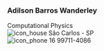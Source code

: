 ### Adilson Barros Wanderley
Computational Physics  
![icon_house](https://github.com/adilsonbw/certificates/blob/main/icon_house.png) São Carlos - SP  
![icon_phone](https://github.com/adilsonbw/certificates/blob/main/icon_smartphone.png) 16 99711-4086  
